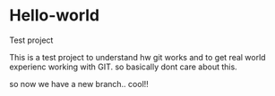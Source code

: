 # Hello-world
Test project


This is a test project to understand hw git works and to get real world experienc working with GIT.
so basically dont care about this.

so now we have a new branch.. cool!!